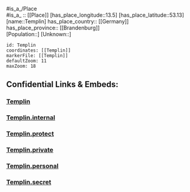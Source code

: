 ﻿---
location: [53.13,13.5] 
mapzoom: [7,12] 
mapmarker: city 
type: City
tags:
- geo/City


SpocWebEntityId: 34807
isDeleted: false
confidential: public

---
#is_a_/Place  
#is_a_ :: [[Place]] 
[has_place_longitude::13.5] 
[has_place_latitude::53.13] 
[name::Templin] 
has_place_country:: [[Germany]]  
has_place_province:: [[Brandenburg]]  
[Population::] 
[Unknown::] 


```leaflet
id: Templin
coordinates: [[Templin]] 
markerFile: [[Templin]] 
defaultZoom: 11 
maxZoom: 18
```


## Confidential Links & Embeds: 

### [Templin](/_public/Earth/Continent/Europe/Europe~Central/Germany/Germany~East/Brandenburg/counties~Brandenburg/Uckermark/cities~Uckermark/Templin.md) 

### [Templin.internal](/_internal/Earth/Continent/Europe/Europe~Central/Germany/Germany~East/Brandenburg/counties~Brandenburg/Uckermark/cities~Uckermark/Templin.internal.md) 

### [Templin.protect](/_protect/Earth/Continent/Europe/Europe~Central/Germany/Germany~East/Brandenburg/counties~Brandenburg/Uckermark/cities~Uckermark/Templin.protect.md) 

### [Templin.private](/_private/Earth/Continent/Europe/Europe~Central/Germany/Germany~East/Brandenburg/counties~Brandenburg/Uckermark/cities~Uckermark/Templin.private.md) 

### [Templin.personal](/_personal/Earth/Continent/Europe/Europe~Central/Germany/Germany~East/Brandenburg/counties~Brandenburg/Uckermark/cities~Uckermark/Templin.personal.md) 

### [Templin.secret](/_secret/Earth/Continent/Europe/Europe~Central/Germany/Germany~East/Brandenburg/counties~Brandenburg/Uckermark/cities~Uckermark/Templin.secret.md) 
